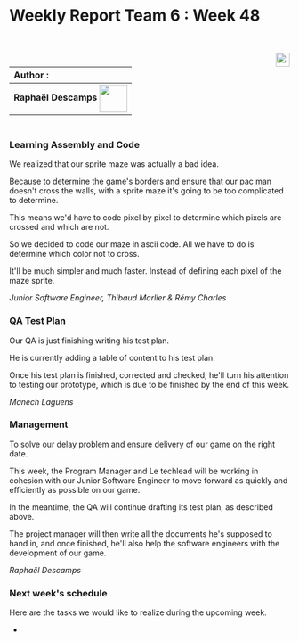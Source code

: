 # Weekly Report Team 6 : Week 48 

<br>

[<img src="https://www.presse-citron.net/app/uploads/2020/06/linkedin-logo.jpg"  width="25px" align=right>](https://www.linkedin.com/in/rapha%C3%ABl-descamps-201112293)


| Author :        |
| :-------------- |
| **Raphaël Descamps** <img src="https://ca.slack-edge.com/T019N8PRR7W-U05TNB290FJ-abc72bbf0d47-512" width="50px" align=center> 


### <br> Learning Assembly and Code 

We realized that our sprite maze was actually a bad idea. 

Because to determine the game's borders and ensure that our pac man doesn't cross the walls, with a sprite maze it's going to be too complicated to determine. 

This means we'd have to code pixel by pixel to determine which pixels are crossed and which are not. 

So we decided to code our maze in ascii code. All we have to do is determine which color not to cross. 

It'll be much simpler and much faster. Instead of defining each pixel of the maze sprite.

*Junior Software Engineer, Thibaud Marlier & Rémy Charles*

### QA Test Plan

Our QA is just finishing writing his test plan. 

He is currently adding a table of content to his test plan. 

Once his test plan is finished, corrected and checked, he'll turn his attention to testing our prototype, which is due to be finished by the end of this week. 

*Manech Laguens* 

### Management

To solve our delay problem and ensure delivery of our game on the right date. 

This week, the Program Manager and Le techlead will be working in cohesion with our Junior Software Engineer to move forward as quickly and efficiently as possible on our game. 

In the meantime, the QA will continue drafting its test plan, as described above. 

The project manager will then write all the documents he's supposed to hand in, and once finished, he'll also help the software engineers with the development of our game. 

*Raphaël Descamps* 

### Next week's schedule 

Here are the tasks we would like to realize during the upcoming week.

* 
